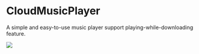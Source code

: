 CloudMusicPlayer
================

A simple and easy-to-use music player support playing-while-downloading feature.


[![](http://service.t.sina.com.cn/widget/qmd/1656360925/02781ba4/4.png)](http://weibo.com/smcz)

